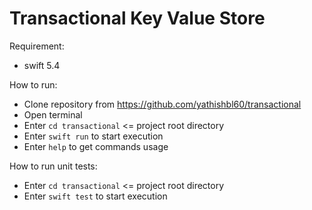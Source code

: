 # Transactional Key Value Store

Requirement:
- swift 5.4

How to run:
- Clone repository from https://github.com/yathishbl60/transactional
- Open terminal 
- Enter `cd transactional` <= project root directory 
- Enter `swift run` to start execution
- Enter `help` to get commands usage

How to run unit tests:
- Enter `cd transactional` <= project root directory 
- Enter `swift test` to start execution
